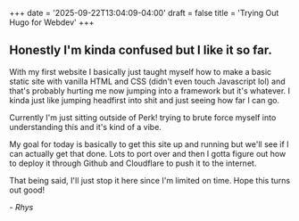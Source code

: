 +++
date = '2025-09-22T13:04:09-04:00'
draft = false
title = 'Trying Out Hugo for Webdev'
+++

## Honestly I'm kinda confused but I like it so far.

With my first website I basically just taught myself how to make a basic static site with vanilla HTML and CSS (didn't even touch Javascript lol) and that's probably hurting me now jumping into a framework but it's whatever. I kinda just like jumping headfirst into shit and just seeing how far I can go.

Currently I'm just sitting outside of Perk! trying to brute force myself into understanding this and it's kind of a vibe.

My goal for today is basically to get this site up and running but we'll see if I can actually get that done. Lots to port over and then I gotta figure out how to deploy it through Github and Cloudflare to push it to the internet.

That being said, I'll just stop it here since I'm limited on time. Hope this turns out good!

*- Rhys*